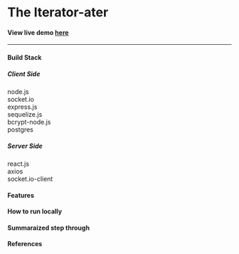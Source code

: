 # The Iterator-ater  

#### View live demo [here](https://iterator.herokuapp.com)  
---  
#### Build Stack  

##### Client Side  
  node.js  
  socket.io  
  express.js  
  sequelize.js  
  bcrypt-node.js  
  postgres  
##### Server Side  
  react.js  
  axios  
  socket.io-client  

#### Features  
#### How to run locally  

#### Summaraized step through  
#### References  


